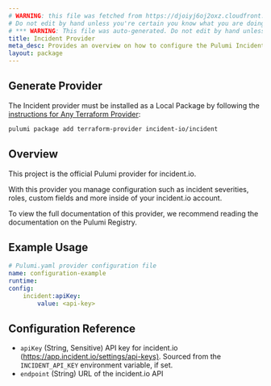 ```yaml
---
# WARNING: this file was fetched from https://djoiyj6oj2oxz.cloudfront.net/docs/registry.opentofu.org/incident-io/incident/5.5.0/index.md
# Do not edit by hand unless you're certain you know what you are doing!
# *** WARNING: This file was auto-generated. Do not edit by hand unless you're certain you know what you are doing! ***
title: Incident Provider
meta_desc: Provides an overview on how to configure the Pulumi Incident provider.
layout: package
---
```


## Generate Provider

The Incident provider must be installed as a Local Package by following the [instructions for Any Terraform Provider](https://www.pulumi.com/registry/packages/terraform-provider/):

```bash
pulumi package add terraform-provider incident-io/incident
```
## Overview

This project is the official Pulumi provider for incident.io.

With this provider you manage configuration such as incident severities, roles,
custom fields and more inside of your incident.io account.

To view the full documentation of this provider, we recommend reading the
documentation on the Pulumi
Registry.
## Example Usage

```yaml
# Pulumi.yaml provider configuration file
name: configuration-example
runtime:
config:
    incident:apiKey:
        value: <api-key>

```
## Configuration Reference

- `apiKey` (String, Sensitive) API key for incident.io (<https://app.incident.io/settings/api-keys)>. Sourced from the `INCIDENT_API_KEY` environment variable, if set.
- `endpoint` (String) URL of the incident.io API